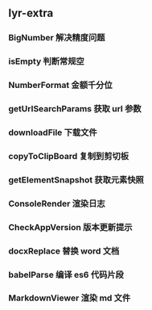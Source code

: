 ## lyr-extra

### BigNumber 解决精度问题

### isEmpty 判断常规空

### NumberFormat 金额千分位

### getUrlSearchParams 获取 url 参数

### downloadFile 下载文件

### copyToClipBoard 复制到剪切板

### getElementSnapshot 获取元素快照

### ConsoleRender 渲染日志

### CheckAppVersion 版本更新提示

### docxReplace 替换 word 文档

### babelParse 编译 es6 代码片段

### MarkdownViewer 渲染 md 文件
